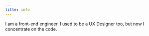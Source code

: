```yaml
---
title: info
---
```


I am a front-end engineer. I used to be a UX Designer too, but now I concentrate on the code.
